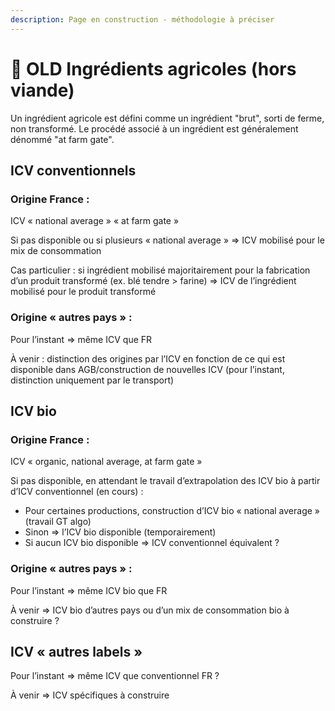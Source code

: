 ```yaml
---
description: Page en construction - méthodologie à préciser
---
```


# 🍅 OLD Ingrédients agricoles (hors viande)

Un ingrédient agricole est défini comme un ingrédient "brut", sorti de ferme, non transformé. Le procédé associé à un ingrédient est généralement dénommé "at farm gate".

## ICV conventionnels&#x20;

### Origine France :&#x20;

ICV « national average » « at farm gate »&#x20;

Si pas disponible ou si plusieurs « national average » => ICV mobilisé pour le mix de consommation&#x20;

Cas particulier : si ingrédient mobilisé majoritairement pour la fabrication d’un produit transformé (ex. blé tendre > farine) => ICV de l’ingrédient mobilisé pour le produit transformé&#x20;

### Origine « autres pays » :&#x20;

Pour l’instant => même ICV que FR&#x20;

À venir : distinction des origines par l’ICV en fonction de ce qui est disponible dans AGB/construction de nouvelles ICV (pour l’instant, distinction uniquement par le transport)

## ICV bio&#x20;

### Origine France :&#x20;

ICV « organic, national average, at farm gate »&#x20;

Si pas disponible, en attendant le travail d’extrapolation des ICV bio à partir d’ICV conventionnel (en cours) :&#x20;

* Pour certaines productions, construction d’ICV bio « national average » (travail GT algo)&#x20;
* Sinon => l’ICV bio disponible (temporairement)&#x20;
* Si aucun ICV bio disponible => ICV conventionnel équivalent ?&#x20;

### Origine « autres pays » :&#x20;

Pour l’instant => même ICV bio que FR&#x20;

À venir => ICV bio d’autres pays ou d’un mix de consommation bio à construire ?&#x20;

## ICV « autres labels »&#x20;

Pour l’instant => même ICV que conventionnel FR ?&#x20;

À venir => ICV spécifiques à construire
